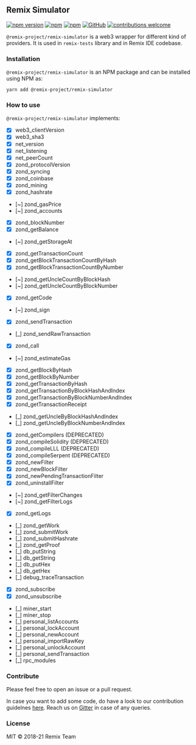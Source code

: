 ## Remix Simulator
[![npm version](https://badge.fury.io/js/%40remix-project%2Fremix-simulator.svg)](https://www.npmjs.com/package/@remix-project/remix-simulator)
[![npm](https://img.shields.io/npm/dt/@remix-project/remix-simulator.svg?label=Total%20Downloads)](https://www.npmjs.com/package/@remix-project/remix-simulator)
[![npm](https://img.shields.io/npm/dw/@remix-project/remix-simulator.svg)](https://www.npmjs.com/package/@remix-project/remix-simulator)
[![GitHub](https://img.shields.io/github/license/mashape/apistatus.svg)](https://github.com/ethereum/remix-project/tree/master/libs/remix-simulator)
[![contributions welcome](https://img.shields.io/badge/contributions-welcome-brightgreen.svg?style=flat)](https://github.com/ethereum/remix-project/issues)

`@remix-project/remix-simulator` is a web3 wrapper for different kind of providers. It is used in `remix-tests` library and in Remix IDE codebase.

### Installation
`@remix-project/remix-simulator` is an NPM package and can be installed using NPM as:

`yarn add @remix-project/remix-simulator`

### How to use

`@remix-project/remix-simulator` implements:

* [X] web3_clientVersion
* [X] web3_sha3
* [X] net_version
* [X] net_listening
* [X] net_peerCount
* [X] zond_protocolVersion
* [X] zond_syncing
* [X] zond_coinbase
* [X] zond_mining
* [X] zond_hashrate
* [~] zond_gasPrice
* [~] zond_accounts
* [X] zond_blockNumber
* [X] zond_getBalance
* [~] zond_getStorageAt
* [X] zond_getTransactionCount
* [X] zond_getBlockTransactionCountByHash
* [X] zond_getBlockTransactionCountByNumber
* [~] zond_getUncleCountByBlockHash
* [~] zond_getUncleCountByBlockNumber
* [X] zond_getCode
* [~] zond_sign
* [X] zond_sendTransaction
* [_] zond_sendRawTransaction
* [X] zond_call
* [~] zond_estimateGas
* [X] zond_getBlockByHash
* [X] zond_getBlockByNumber
* [X] zond_getTransactionByHash
* [X] zond_getTransactionByBlockHashAndIndex
* [X] zond_getTransactionByBlockNumberAndIndex
* [X] zond_getTransactionReceipt
* [_] zond_getUncleByBlockHashAndIndex
* [_] zond_getUncleByBlockNumberAndIndex
* [X] zond_getCompilers (DEPRECATED)
* [X] zond_compileSolidity (DEPRECATED)
* [X] zond_compileLLL (DEPRECATED)
* [X] zond_compileSerpent (DEPRECATED)
* [X] zond_newFilter
* [X] zond_newBlockFilter
* [X] zond_newPendingTransactionFilter
* [X] zond_uninstallFilter
* [~] zond_getFilterChanges
* [~] zond_getFilterLogs
* [X] zond_getLogs
* [_] zond_getWork
* [_] zond_submitWork
* [_] zond_submitHashrate
* [_] zond_getProof
* [_] db_putString
* [_] db_getString
* [_] db_putHex
* [_] db_getHex
* [_] debug_traceTransaction
* [X] zond_subscribe
* [X] zond_unsubscribe
* [_] miner_start
* [_] miner_stop
* [_] personal_listAccounts
* [_] personal_lockAccount
* [_] personal_newAccount
* [_] personal_importRawKey
* [_] personal_unlockAccount
* [_] personal_sendTransaction
* [_] rpc_modules

### Contribute

Please feel free to open an issue or a pull request. 

In case you want to add some code, do have a look to our contribution guidelnes [here](https://github.com/ethereum/remix-project/blob/master/CONTRIBUTING.md). Reach us on [Gitter](https://gitter.im/ethereum/remix) in case of any queries.

### License
MIT © 2018-21 Remix Team
